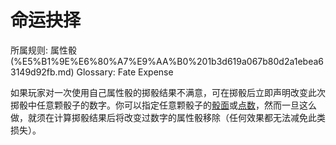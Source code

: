 # 命运抉择

所属规则: 属性骰 (%E5%B1%9E%E6%80%A7%E9%AA%B0%201b3d619a067b80d2a1ebea63149d92fb.md)
Glossary: Fate Expense

如果玩家对一次使用自己属性骰的掷骰结果不满意，可在掷骰后立即声明改变此次掷骰中任意颗骰子的数字。你可以指定任意颗骰子的[骰面](%E9%AA%B0%E9%9D%A2%201b3d619a067b80a0ab34fb7befb2c3d7.md)或[点数](%E7%82%B9%E6%95%B0%201b3d619a067b806ebe79e7eaae471228.md)，然而一旦这么做，就须在计算掷骰结果后将改变过数字的属性骰移除（任何效果都无法减免此类损失）。